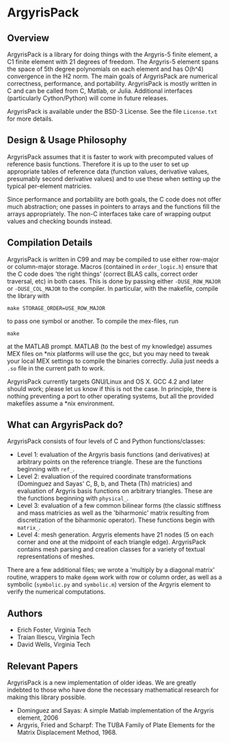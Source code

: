 ArgyrisPack
===========
Overview
--------
ArgyrisPack is a library for doing things with the Argyris-5 finite element, a
C1 finite element with 21 degrees of freedom. The Argyris-5 element spans the
space of 5th degree polynomials on each element and has O(h^4) convergence in
the H2 norm. The main goals of ArgyrisPack are numerical correctness,
performance, and portability. ArgyrisPack is mostly written in C and can be called
from C, Matlab, or Julia. Additional interfaces (particularly Cython/Python) will
come in future releases.

ArgyrisPack is available under the BSD-3 License. See the file `License.txt` for
more details.

Design & Usage Philosophy
-------------------------
ArgyrisPack assumes that it is faster to work with precomputed values of
reference basis functions. Therefore it is up to the user to set up appropriate
tables of reference data (function values, derivative values, presumably second
derivative values) and to use these when setting up the typical per-element
matricies.

Since performance and portability are both goals, the C code does not offer
much abstraction; one passes in pointers to arrays and the functions fill the
arrays appropriately. The non-C interfaces take care of wrapping output values
and checking bounds instead.

Compilation Details
-------------------
ArgyrisPack is written in C99 and may be compiled to use either row-major or
column-major storage.  Macros (contained in `order_logic.h`) ensure that the C
code does 'the right things' (correct BLAS calls, correct order traversal, etc)
in both cases. This is done by passing either `-DUSE_ROW_MAJOR` or
`-DUSE_COL_MAJOR` to the compiler. In particular, with the makefile, compile the
library with

    make STORAGE_ORDER=USE_ROW_MAJOR

to pass one symbol or another. To compile the mex-files, run

    make

at the MATLAB prompt. MATLAB (to the best of my knowledge) assumes MEX files on
*nix platforms will use the gcc, but you may need to tweak your local MEX settings
to compile the binaries correctly. Julia just needs a `.so` file in the current
path to work.

ArgyrisPack currently targets GNU/Linux and OS X. GCC 4.2 and later should work;
please let us know if this is not the case. In principle, there is nothing
preventing a port to other operating systems, but all the provided makefiles
assume a *nix environment.

What can ArgyrisPack do?
------------------------
ArgyrisPack consists of four levels of C and Python functions/classes:
* Level 1: evaluation of the Argyris basis functions (and derivatives) at
  arbitrary points on the reference triangle. These are the functions beginning
  with `ref_`.
* Level 2: evaluation of the required coordinate transformations (Dominguez and
  Sayas' C, B, b, and Theta (Th) matricies) and evaluation of Argyris basis
  functions on arbitrary triangles. These are the functions beginning with
  `physical_`.
* Level 3: evaluation of a few common bilinear forms (the classic stiffness and
  mass matricies as well as the 'biharmonic' matrix resulting from
  discretization of the biharmonic operator). These functions begin with
  `matrix_`.
* Level 4: mesh generation. Argyris elements have 21 nodes (5 on each corner
  and one at the midpoint of each triangle edge). ArgyrisPack contains mesh
  parsing and creation classes for a variety of textual representations of
  meshes.

There are a few additional files; we wrote a 'multiply by a diagonal matrix'
routine, wrappers to make `dgemm` work with row or column order, as well as a
symbolic (`symbolic.py` and `symbolic.m`) version of the Argyris element to
verify the numerical computations.

Authors
-------
* Erich Foster, Virginia Tech
* Traian Iliescu, Virginia Tech
* David Wells, Virginia Tech

Relevant Papers
---------------
ArgyrisPack is a new implementation of older ideas. We are greatly indebted
to those who have done the necessary mathematical research for making this
library possible.

* Dominguez and Sayas: A simple Matlab implementation of the Argyris element,
  2006
* Argyris, Fried and Scharpf: The TUBA Family of Plate Elements for the Matrix
  Displacement Method, 1968.
